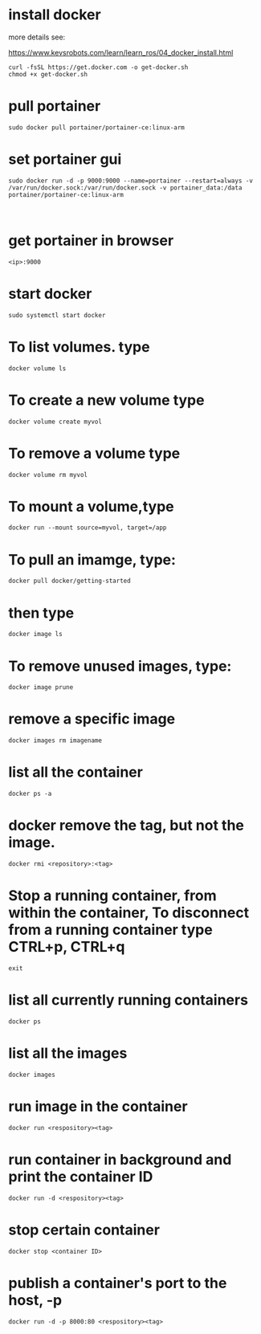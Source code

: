 # install docker

more details see:

https://www.kevsrobots.com/learn/learn_ros/04_docker_install.html

```
curl -fsSL https://get.docker.com -o get-docker.sh
chmod +x get-docker.sh 
```

# pull portainer

```
sudo docker pull portainer/portainer-ce:linux-arm

```

# set portainer gui

```
sudo docker run -d -p 9000:9000 --name=portainer --restart=always -v /var/run/docker.sock:/var/run/docker.sock -v portainer_data:/data portainer/portainer-ce:linux-arm



```
# get portainer in browser

```
<ip>:9000
```

# start docker

```
sudo systemctl start docker
```

# To list volumes. type
```
docker volume ls

```
# To create a new volume type
```
docker volume create myvol
```
# To remove a volume type

```
docker volume rm myvol
```
# To mount a volume,type

```
docker run --mount source=myvol, target=/app
```

# To pull an imamge, type:

```
docker pull docker/getting-started
```
# then type
```
docker image ls
```
# To remove unused images, type:
```
docker image prune
```

# remove a specific image

```
docker images rm imagename
```

# list all the container

```
docker ps -a
```

# docker remove the tag, but not the image.

```
docker rmi <repository>:<tag>
```


# Stop a running container, from within the container, To disconnect from a running container type CTRL+p, CTRL+q

```
exit
```

# list all currently running containers

```
docker ps
```

# list all the images

```
docker images
```

# run image in the container

```
docker run <respository><tag>
```

# run container in background and print the container ID

```
docker run -d <respository><tag>
```
# stop certain container

```
docker stop <container ID>
```

# publish a container's port to the host, -p

```
docker run -d -p 8000:80 <respository><tag>
```